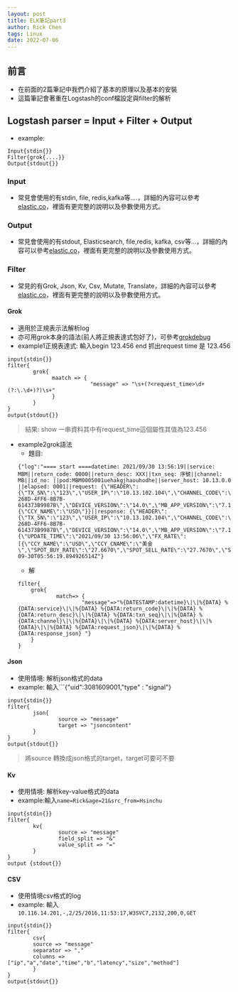 ```yaml
---
layout: post
title: ELK筆記part3
author: Rick Chen
tags: Linux
date: 2022-07-06
---
```


## 前言
* 在前面的2篇筆記中我們介紹了基本的原理以及基本的安裝
* 這篇筆記會著重在Logstash的conf檔設定與filter的解析

## Logstash parser = Input + Filter + Output
* example:
```shell
Input{stdin{}}
Filter{grok{....}}
Output{stdout{}}
```

### Input 
* 常見會使用的有stdin, file, redis,kafka等....，詳細的內容可以參考[elastic.co](https://www.elastic.co/guide/en/logstash/6.2/input-plugins.html)，裡面有更完整的說明以及參數使用方式。

### Output
* 常見會使用的有stdout, Elasticsearch, file,redis, kafka, csv等...，詳細的內容可以參考[elastic.co](https://www.elastic.co/guide/en/logstash/6.2/output-plugins.html)，裡面有更完整的說明以及參數使用方式。

### Filter 
* 常見的有Grok, Json, Kv, Csv, Mutate, Translate，詳細的內容可以參考[elastic.co](https://www.elastic.co/guide/en/logstash/6.2/filter-plugins.html)，裡面有更完整的說明以及參數使用方式。

#### Grok
* 適用於正規表示法解析log
* 亦可用grok本身的語法(前人將正規表達式包好了)，可參考[grokdebug](http://grokdebug.herokuapp.com/)
* example1正規表達式: 輸入begin 123.456 end 抓出request time 是 123.456
```shell
input{stdin{}}
filter{
        grok{
              maatch => {
                          "message" => "\s+(?<request_time>\d+(?:\.\d+)?)\s+"
              }
        }
}
output{stdout{}}
```
>結果: show 一串資料其中有request_time這個屬性其值為123.456

* example2grok語法
   * 題目:
   ```log
   {"log":"==== start ====datetime: 2021/09/30 13:56:19||service: MBM||return_code: 0000||return_desc: XXX||txn_seq: 序號||channel: MB||id_no: ||pod:MBM0005001uehakgjhaouhodhe||server_host: 10.13.0.0 ||elapsed: 0001||request: {\"HEADER\":{\"TX_SN\":\"123\",\"USER_IP\":\"10.13.102.104\",\"CHANNEL_CODE\":\"MB\",\"TX_ID\":\"MBM081018\",\"SESSION_ID\":\"\",\"MAC_VALUE\":\"334DE540-268D-4FF6-8B7B-614373B9987B\",\"DEVICE_VERSION\":\"14.0\",\"MB_APP_VERSION\":\"7.1.1\",\"DEVICE_TYPE\":\"iOS\",\"DEVICE_UUID\":\"02dda815e166d25f37fa5c0f6acbb577a0710e10\",\"DEVICE_BRAND\":\"iPhone10,4\",\"HOST_TX_SN\":\"\",\"RETURN_CODE\":\"MBM0000\",\"RETURN_MESSAGE\":\"Success\"},\"BODY\":{\"CCY_NAME\":\"USD\"}}||response: {\"HEADER\":{\"TX_SN\":\"123\",\"USER_IP\":\"10.13.102.104\",\"CHANNEL_CODE\":\"MB\",\"TX_ID\":\"MBM081018\",\"SESSION_ID\":\"\",\"MAC_VALUE\":\"334DE540-268D-4FF6-8B7B-614373B9987B\",\"DEVICE_VERSION\":\"14.0\",\"MB_APP_VERSION\":\"7.1.1\",\"DEVICE_TYPE\":\"iOS\",\"DEVICE_UUID\":\"02dda815e166d25f37fa5c0f6acbb577a0710e10\",\"DEVICE_BRAND\":\"iPhone10,4\",\"HOST_TX_SN\":\"\",\"RETURN_CODE\":\"MBM0000\",\"RETURN_MESSAGE\":\"Success\"},\"BODY\":{\"UPDATE_TIME\":\"2021/09/30 13:56:06\",\"FX_RATE\":[{\"CCY_NAME\":\"USD\",\"CCY_CNAME\":\"美金\",\"SPOT_BUY_RATE\":\"27.6670\",\"SPOT_SELL_RATE\":\"27.7670\",\"SPOT_BUY_DIFFERENCE\":\"0.0000\",\"SPOT_SELL_DIFFERENCE\":\"0.0000\",\"CSH_BUY_LCY\":\"27.4760\",\"CSH_BUY_LCY_DIFFERENCE\":\"0.0000\",\"CSH_SELL_LCY\":\"27.9530\",\"CSH_SELL_LCY_DIFFERENCE\":\"0.0000\",\"IS_DAY30_BUY_HIGHEST\":false,\"IS_DAY7_BUY_HIGHEST\":true,\"IS_DAY30_SELL_LOWEST\":false,\"IS_DAY7_SELL_LOWEST\":true}]}}\n","stream":"stdout","time":"2021-09-30T05:56:19.894926514Z"}
   ```
    * 解
    ```shell
    filter{
        grok{
                match=> {
                        "message"=>"%{DATESTAMP:datetime}\|\|%{DATA} %{DATA:service}\|\|%{DATA} %{DATA:return_code}\|\|%{DATA} %{DATA:return_desc}\|\|%{DATA} %{DATA:txn_seq}\|\|%{DATA} %{DATA:channel}\|\|%{DATA}\|\|%{DATA} %{DATA:server_host}\|\|%{DATA}\|\|%{DATA} %{DATA:request_json}\|\|%{DATA} %{DATA:response_json} "}
        }
    }
    ```
    
#### Json
* 使用情境: 解析json格式的data
* example: 輸入```{"uid":3081609001,"type" : "signal"}
```shell
input{stdin{}}
filter{
        json{
                source => "message"
                target => "jsoncontent"
        }
}
output{stdout{}}
```
>將source 轉換成json格式的target，target可要可不要

#### Kv
* 使用情境: 解析key-value格式的data
* example:輸入```name=Rick&age=21&src_from=Hsinchu```
```shell
input{stdin{}}
filter{
        kv{
                source => "message"
                field_split => "&"
                value_split => "="
        }
}
output {stdout{}}
```

#### CSV
* 使用情境csv格式的log
* example: 輸入 ```10.116.14.201,-,2/25/2016,11:53:17,W3SVC7,2132,200,0,GET```
```shell
input{stdin{}}
filter{
        csv{
        source => "message"
        separator => ","
        columns => ["ip","a","date","time","b","latency","size","method"]
        }
}
output{stdout{}}
```

